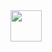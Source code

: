 <div style="display: flex">
<img height="50" src="https://user-images.githubusercontent.com/11643477/154806909-b00a9c79-bdb7-4086-a134-d6a29bca228e.png">
</div>
